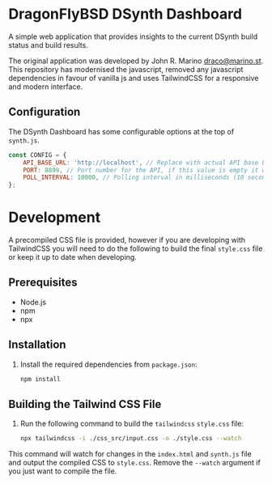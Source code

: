 # DragonFlyBSD DSynth Dashboard

A simple web application that provides insights to the current DSynth build status and build results.

The original application was developed by John R. Marino <draco@marino.st>. This repository has modernised the javascript, removed any javascript dependencies in favour of vanilla js and uses TailwindCSS for a responsive and modern interface. 

## Configuration

The DSynth Dashboard has some configurable options at the top of `synth.js`.

```javascript
const CONFIG = {
    API_BASE_URL: 'http://localhost', // Replace with actual API base URL
    PORT: 8899, // Port number for the API, if this value is empty it will default to the HTTPS.
    POLL_INTERVAL: 10000, // Polling interval in milliseconds (10 seconds)
};
```

# Development

A precompiled CSS file is provided, however if you are developing with TailwindCSS you will need to do the following to build the final `style.css` file or keep it up to date when developing.

## Prerequisites
- Node.js
- npm
- npx

## Installation
1. Install the required dependencies from `package.json`:
    ```sh
    npm install
    ```

## Building the Tailwind CSS File
1. Run the following command to build the `tailwindcss` `style.css` file:
    ```sh
    npx tailwindcss -i ./css_src/input.css -o ./style.css --watch
    ```

This command will watch for changes in the `index.html` and `synth.js` file and output the compiled CSS to `style.css`. Remove the `--watch` argument if you just want to compile the file.
